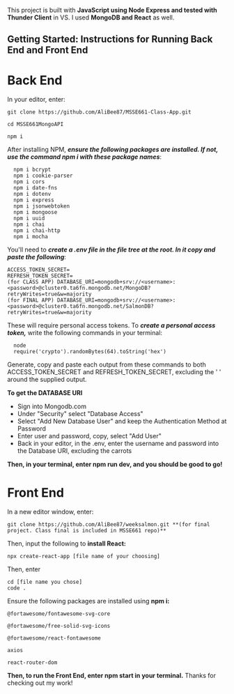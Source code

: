 This project is built with **JavaScript using Node Express and tested with Thunder Client** in VS. I used **MongoDB and React** as well.


## Getting Started: Instructions for Running Back End and Front End



# Back End

  In your editor, enter: 
  ```
  git clone https://github.com/AliBee87/MSSE661-Class-App.git
  
  cd MSSE661MongoAPI
  
  npm i
  ```
  

After installing NPM, **_ensure the following packages are installed. If not, use the command npm i with these package names_**:
  ```   
    npm i bcrypt
    npm i cookie-parser
    npm i cors
    npm i date-fns
    npm i dotenv
    npm i express
    npm i jsonwebtoken
    npm i mongoose
    npm i uuid
    npm i chai
    npm i chai-http
    npm i mocha
   ```
    
You'll need to **_create a .env file in the file tree at the root. In it copy and paste the following_**:


    ACCESS_TOKEN_SECRET=
    REFRESH_TOKEN_SECRET=
    (for CLASS APP) DATABASE_URI=mongodb+srv://<username>:<password>@cluster0.ta6fn.mongodb.net/MongoDB?retryWrites=true&w=majority 
    (for FINAL APP) DATABASE_URI=mongodb+srv://<username>:<password>@cluster0.ta6fn.mongodb.net/SalmonDB?retryWrites=true&w=majority 
  
  

    
These will require personal access tokens. To **_create a personal access token,_** write the following commands in your terminal:
  ```
    node
    require('crypto').randomBytes(64).toString('hex')
  ```
Generate, copy and paste each output from these commands to both ACCESS_TOKEN_SECRET and REFRESH_TOKEN_SECRET, excluding the ' ' around the supplied output.


**To get the DATABASE URI**

  - Sign into Mongodb.com
  - Under "Security" select "Database Access"
  - Select "Add New Database User" and keep the Authentication Method at Password
  - Enter user and password, copy, select "Add User"
  - Back in your editor, in the .env, enter the username and password into the Database URI, excluding the carrots
  

**Then, in your terminal, enter npm run dev, and you should be good to go!**




# Front End

In a new editor window, enter: 

```
git clone https://github.com/AliBee87/weeksalmon.git **(for final project. Class final is included in MSSE661 repo)**
```

Then, input the following to **install React:**

```
npx create-react-app [file name of your choosing]
```

Then, enter

```
cd [file name you chose]
code .
```

Ensure the following packages are installed using **npm i:**
```
@fortawesome/fontawesome-svg-core

@fortawesome/free-solid-svg-icons

@fortawesome/react-fontawesome

axios

react-router-dom
```

**Then, to run the Front End, enter npm start in your terminal.** Thanks for checking out my work! 
